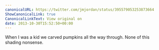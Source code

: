 ```yaml
---
canonicalURL: https://twitter.com/jmjordan/status/395579053253873664
ShowCanonicalLink: true
CanonicalLinkText: View original on
date: 2013-10-30T15:52:50+00:00
---
```

When I was a kid we carved pumpkins all the way through. None of this shading nonsense.